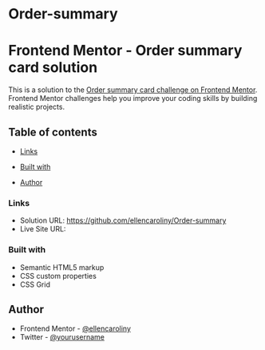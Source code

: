# Order-summary
# Frontend Mentor - Order summary card solution

This is a solution to the [Order summary card challenge on Frontend Mentor](https://www.frontendmentor.io/challenges/order-summary-component-QlPmajDUj). Frontend Mentor challenges help you improve your coding skills by building realistic projects. 

## Table of contents

  - [Links](#links)

  - [Built with](#built-with)

- [Author](#author)


### Links

- Solution URL: https://github.com/ellencaroliny/Order-summary
- Live Site URL: 

### Built with

- Semantic HTML5 markup
- CSS custom properties
- CSS Grid


## Author

- Frontend Mentor - [@ellencaroliny](https://www.frontendmentor.io/profile/ellencaroliny)
- Twitter - [@yourusername](https://www.twitter.com/yourusername)

